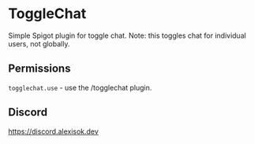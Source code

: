 # ToggleChat

Simple Spigot plugin for toggle chat.
Note: this toggles chat for individual users, not globally.

## Permissions

`togglechat.use` - use the /togglechat plugin.

## Discord
https://discord.alexisok.dev
